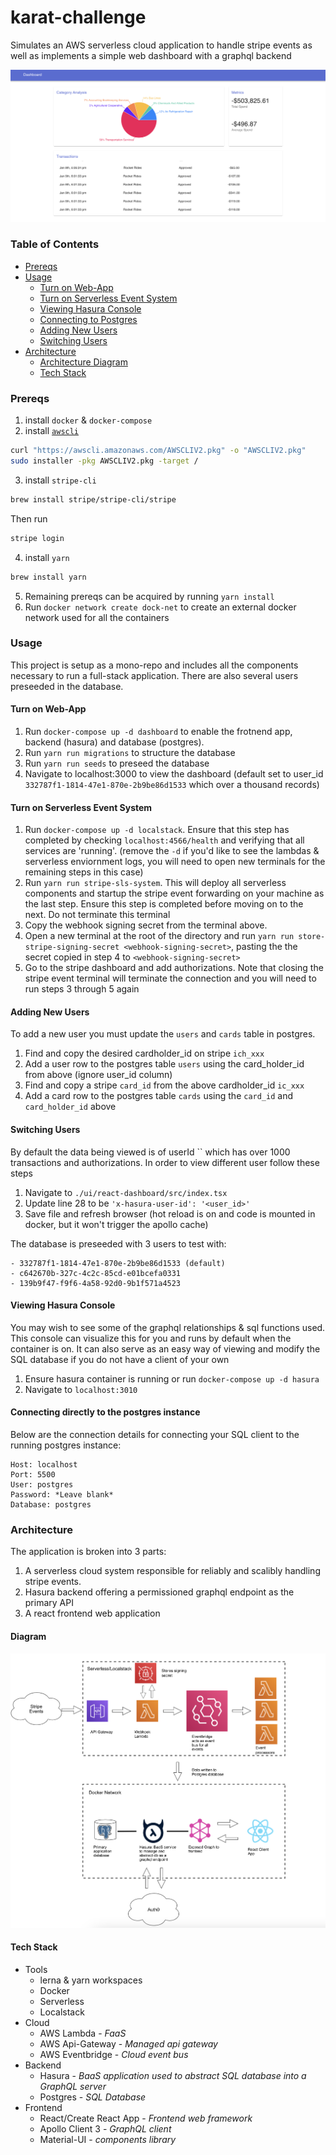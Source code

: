# karat-challenge
Simulates an AWS serverless cloud application to handle stripe events as well as implements a simple web dashboard with a graphql backend 

![](/karat_screenshot.png)

### Table of Contents
- [Prereqs](#prereqs)
- [Usage](#usage)
  - [Turn on Web-App](#turn-on-web-app)
  - [Turn on Serverless Event System](#turn-on-serverless-event-system)
  - [Viewing Hasura Console](#viewing-hasura-console)
  - [Connecting to Postgres](#connecting-directly-to-the-postgres-instance)
  - [Adding New Users](#adding-new-users)
  - [Switching Users](#switching-users)
- [Architecture](#architecture)
  - [Architecture Diagram](#architecture)
  - [Tech Stack](#tech-stack)

### Prereqs
1. install `docker` & `docker-compose`
2. install [`awscli`](https://docs.aws.amazon.com/cli/latest/userguide/install-cliv2-mac.html)
``` bash
curl "https://awscli.amazonaws.com/AWSCLIV2.pkg" -o "AWSCLIV2.pkg"
sudo installer -pkg AWSCLIV2.pkg -target /
```
3. install `stripe-cli`
``` bash
brew install stripe/stripe-cli/stripe
```
Then run 
``` bash
stripe login
```

4. install `yarn`
``` bash
brew install yarn
```
5. Remaining prereqs can be acquired by running  `yarn install`
6. Run `docker network create dock-net` to create an external docker network used for all the containers

### Usage
This project is setup as a mono-repo and includes all the components necessary to run a full-stack application. There are also several users preseeded in the database.

#### Turn on Web-App
1. Run `docker-compose up -d dashboard` to enable the frotnend app, backend (hasura) and database (postgres).
2. Run `yarn run migrations` to structure the database
3. Run `yarn run seeds` to preseed the database
4. Navigate to localhost:3000 to view the dashboard (default set to user_id `332787f1-1814-47e1-870e-2b9be86d1533` which over a thousand records)
#### Turn on Serverless Event System
1.  Run `docker-compose up -d localstack`. Ensure that this step has completed by checking `localhost:4566/health` and verifying that all services are 'running'. (remove the `-d` if you'd like to see the lambdas & serverless enviornment logs, you will need to open new terminals for the remaining steps in this case)
2.  Run `yarn run stripe-sls-system`. This will deploy all serverless components and startup the stripe event forwarding on your machine as the last step. Ensure this step is completed before moving on to the next. Do not terminate this terminal
3. Copy the webhook signing secret from the terminal above.
4. Open a new terminal at the root of the directory and run `yarn run store-stripe-signing-secret <webhook-signing-secret>`, pasting the the secret copied in step 4 to `<webhook-signing-secret>`
5. Go to the stripe dashboard and add authorizations. Note that closing the stripe event terminal will terminate the connection and you will need to run steps 3 through 5 again


#### Adding New Users
To add a new user you must update the `users` and `cards` table in postgres.
1. Find and copy the desired cardholder_id on stripe `ich_xxx` 
2. Add a user row to the postgres table `users` using the card_holder_id from above (ignore user_id column)
3. Find and copy a stripe `card_id` from the above cardholder_id `ic_xxx` 
4. Add a card row to the postgres table `cards` using the `card_id` and `card_holder_id` above
#### Switching Users
By default the data being viewed is of userId `` which has over 1000 transactions and authorizations. In order to view different user follow these steps
1. Navigate to `./ui/react-dashboard/src/index.tsx`
2. Update line 28 to be `'x-hasura-user-id': '<user_id>'`
3. Save file and refresh browser (hot reload is on and code is mounted in docker, but it won't trigger the apollo cache)
 
 The database is preseeded with 3 users to test with:
 ```
 - 332787f1-1814-47e1-870e-2b9be86d1533 (default)
 - c642670b-327c-4c2c-85cd-e01bcefa0331
 - 139b9f47-f9f6-4a58-92d0-9b1f571a4523
 ```
#### Viewing Hasura Console
You may wish to see some of the graphql relationships & sql functions used. This console can visualize this for you and runs by default when the container is on. It can also serve as an easy way of viewing and modify the SQL database if you do not have a client of your own
1. Ensure hasura container is running or run `docker-compose up -d hasura`
2. Navigate to `localhost:3010`
#### Connecting directly to the postgres instance
Below are the connection details for connecting your SQL client to the running postgres instance:
```
Host: localhost
Port: 5500
User: postgres
Password: *Leave blank*
Database: postgres
```

### Architecture
The application is broken into 3 parts: 
1. A serverless cloud system responsible for reliably and scalibly handling stripe events. 
2. Hasura backend offering a permissioned graphql endpoint as the primary API 
3. A react frontend web application
#### Diagram
![](/karat-local-arch.png)
#### Tech Stack

* Tools
  - lerna & yarn workspaces
  - Docker
  - Serverless
  - Localstack
* Cloud
  - AWS Lambda - *FaaS*
  - AWS Api-Gateway - *Managed api gateway*
  - AWS Eventbridge - *Cloud event bus*
* Backend
  - Hasura - *BaaS application used to abstract SQL database into a GraphQL server*
  - Postgres - *SQL Database*
* Frontend
  - React/Create React App - *Frontend web framework*
  - Apollo Client 3 - *GraphQL client*
  - Material-UI - *components library*
